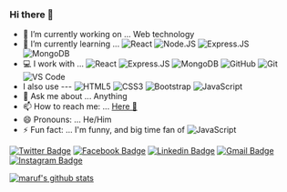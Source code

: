 ### Hi there 👋

- 🔭 I’m currently working on ... Web technology 
- 🌱 I’m currently learning ... 
![React](https://img.shields.io/badge/-React-3b2e5a?style=plastic&logo=react)
![Node.JS](https://img.shields.io/badge/-Node.JS-black?style=plastic&logo=Node.js) 
![Express.JS](https://img.shields.io/badge/-Express.JS-c7b198?style=plastic&logo=Express.JS)
![MongoDB](https://img.shields.io/badge/-MongoDB-black?style=plastic&logo=mongodb)
- 💻 I work with ... 
![React](https://img.shields.io/badge/-React-3b2e5a?style=plastic&logo=react)
![Express.JS](https://img.shields.io/badge/-Express.JS-c7b198?style=plastic&logo=Express.JS)
![MongoDB](https://img.shields.io/badge/-MongoDB-black?style=plastic&logo=mongodb)
![GitHub](https://img.shields.io/badge/-GitHub-181717?style=plastic&logo=github)
![Git](https://img.shields.io/badge/-Git-black?style=plastic&logo=git)
![VS Code](https://img.shields.io/badge/-VS%20Code-007ACC?style=plastic&logo=visual-studio-code)
- I also use --- 
![HTML5](https://img.shields.io/badge/-HTML5-E34F26?style=plastic&logo=html5&logoColor=white)
![CSS3](https://img.shields.io/badge/-CSS3-1572B6?style=plastic&logo=css3)
![Bootstrap](https://img.shields.io/badge/-Bootstrap-563D7C?style=plastic&logo=bootstrap)
![JavaScript](https://img.shields.io/badge/-JavaScript-black?style=plastic&logo=javascript)
- 💬 Ask me about ... Anything
- 📫 How to reach me: ... [Here 🚀](https://www.developermaruf.me)
- 😄 Pronouns: ... He/Him
- ⚡ Fun fact: ... I'm funny, and big time fan of ![JavaScript](https://img.shields.io/badge/-JavaScript-black?style=plastic&logo=javascript)

[![Twitter Badge](https://img.shields.io/badge/-maruf__Ahmed76-blue?style=plastic&logo=Twitter&logoColor=white&link=https://twitter.com/Maruf_Ahmed76)](https://twitter.com/Maruf_Ahmed76)
[![Facebook Badge](https://img.shields.io/badge/-maruf.ahmed76-blue?style=plastic&logo=Facebook&logoColor=white&link=https://www.facebook.com/maruf.ahmed76/)](https://www.facebook.com/maruf.ahmed76/)
[![Linkedin Badge](https://img.shields.io/badge/-maruf.ahmed.76m-blue?style=plastic&logo=Linkedin&logoColor=white&link=https://www.linkedin.com/in/maruf-ahmed-76m)](https://www.linkedin.com/in/maruf-ahmed-76m)
[![Gmail Badge](https://img.shields.io/badge/-maruf.ahmed76@yahoo.com-c14438?style=plastic&logo=Gmail&logoColor=white&link=mailto:maruf.ahmed76@yahoo.com)](mailto:maruf.ahmed76@yahoo.com)
[![Instagram Badge](https://img.shields.io/badge/-maruf.ahmed76-purple?style=plastic&logo=instagram&logoColor=white&link=https://www.instagram.com/maruf.ahmed76/)](https://www.instagram.com/maruf.ahmed76/)

[![maruf's github stats](https://github-readme-stats.vercel.app/api?username=Maruf-Ahmed76&theme=dark&show_icons=true)](https://github.com/Maruf-Ahmed76)
